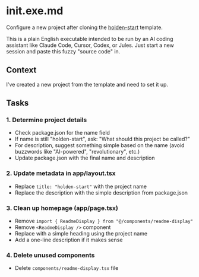 # init.exe.md

Configure a new project after cloning the [holden-start](https://github.com/holdenmatt/holden-start) template.

This is a plain English executable intended to be run by an AI coding assistant like Claude Code, Cursor, Codex, or Jules. Just start a new session and paste this fuzzy "source code" in.

## Context

I've created a new project from the template and need to set it up.

## Tasks

### 1. Determine project details

- Check package.json for the name field
- If name is still "holden-start", ask: "What should this project be called?"
- For description, suggest something simple based on the name (avoid buzzwords like "AI-powered", "revolutionary", etc.)
- Update package.json with the final name and description

### 2. Update metadata in app/layout.tsx

- Replace `title: "holden-start"` with the project name
- Replace the description with the simple description from package.json

### 3. Clean up homepage (app/page.tsx)

- Remove `import { ReadmeDisplay } from "@/components/readme-display"`
- Remove `<ReadmeDisplay />` component
- Replace with a simple heading using the project name
- Add a one-line description if it makes sense

### 4. Delete unused components

- Delete `components/readme-display.tsx` file

